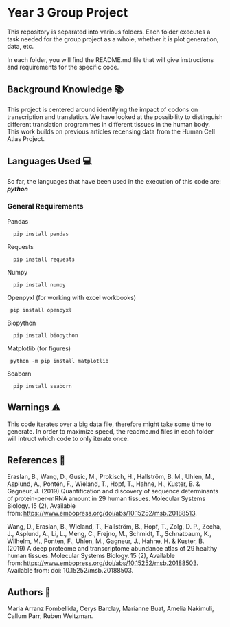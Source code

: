 # Year 3 Group Project
This repository is separated into various folders. Each folder executes a task needed for the group project as a whole, whether it is plot generation, data, etc.

In each folder, you will find the README.md file that will give instructions and requirements for the specific code.

## Background Knowledge :books:
This project is centered around identifying the impact of codons on transcription and translation. We have looked at the possibility to distinguish different translation programmes in different tissues in the human body. This work builds on previous articles recensing data from the Human Cell Atlas Project.
## Languages Used :computer:

So far, the languages that have been used in the execution of this code are: ***python***

### General Requirements 
Pandas
```
  pip install pandas
```
Requests
```
  pip install requests
```
Numpy
```
  pip install numpy
```
Openpyxl (for working with excel workbooks)
```
 pip install openpyxl
```
Biopython
```
  pip install biopython
```
Matplotlib (for figures)
```
 python -m pip install matplotlib
```
Seaborn
```
  pip install seaborn
```
## Warnings :warning:
This code iterates over a big data file, therefore might take some time to generate. In order to maximize speed, the readme.md files in each folder will intruct which code to only iterate once.

## References :file_folder:
Eraslan, B., Wang, D., Gusic, M., Prokisch, H., Hallström, B. M., Uhlen, M., Asplund, A., Pontén, F., Wieland, T., Hopf, T., Hahne, H., Kuster, B. & Gagneur, J. (2019) Quantification and discovery of sequence determinants of protein-per-mRNA amount in 29 human tissues. Molecular Systems Biology. 15 (2), Available from: https://www.embopress.org/doi/abs/10.15252/msb.20188513. 

Wang, D., Eraslan, B., Wieland, T., Hallström, B., Hopf, T., Zolg, D. P., Zecha, J., Asplund, A., Li, L., Meng, C., Frejno, M., Schmidt, T., Schnatbaum, K., Wilhelm, M., Ponten, F., Uhlen, M., Gagneur, J., Hahne, H. & Kuster, B. (2019) A deep proteome and transcriptome abundance atlas of 29 healthy human tissues. Molecular Systems Biology. 15 (2), Available from: https://www.embopress.org/doi/abs/10.15252/msb.20188503. Available from: doi: 10.15252/msb.20188503. 

## Authors :pencil:
Maria Arranz Fombellida, Cerys Barclay, Marianne Buat, 
Amelia Nakimuli, Callum Parr, Ruben Weitzman.
